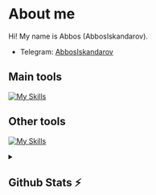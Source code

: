 # About me
<p>Hi! My name is Abbos (AbbosIskandarov).</p>

- Telegram:                           [AbbosIskandarov](https://t.me/Iskandarov1987)

## Main tools
[![My Skills](https://skillicons.dev/icons?i=python,django,postgresql,github)](https://skillicons.dev)

## Other tools
[![My Skills](https://skillicons.dev/icons?i=git,vscode)](https://skillicons.dev)

<details>
  <summary><b><h2>Github Stats ⚡️ <h2></b></summary>
  <a href="https://github.com/AbbosIskandarov">
    <p align="left">
      <img src="https://github-profile-summary-cards.vercel.app/api/cards/profile-details?username=AbbosIskandarov&theme=github_dark">
      <img align="left" src="https://github-profile-summary-cards.vercel.app/api/cards/stats?username=AbbosIskandarov&theme=github_dark">
      <img align="left" src="https://github-profile-summary-cards.vercel.app/api/cards/productive-time?username=AbbosIskandarov&theme=github_dark&utcOffset=5"><br>
    </p>
  </a> 
</details>
